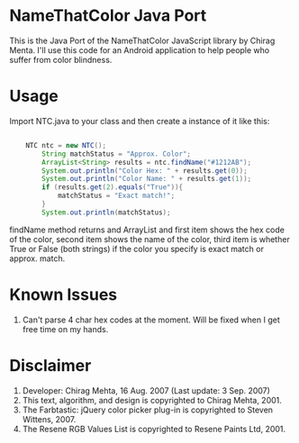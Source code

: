 # NameThatColor Java Port

This is the Java Port of the NameThatColor JavaScript library by Chirag Menta. I'll use this code for an Android application to help people who suffer from color blindness.

# Usage

Import NTC.java to your class and then create a instance of it like this:

```java

	NTC ntc = new NTC();
        String matchStatus = "Approx. Color";
        ArrayList<String> results = ntc.findName("#1212AB");
        System.out.println("Color Hex: " + results.get(0));
        System.out.println("Color Name: " + results.get(1));
        if (results.get(2).equals("True")){
            matchStatus = "Exact match!";
        }
        System.out.println(matchStatus);

```

findName method returns and ArrayList<String> and first item shows the hex code of the color, second item shows the name of the color,
 third item is whether True or False (both strings) if the color you specify is exact match or approx. match.

# Known Issues

1. Can't parse 4 char hex codes at the moment. Will be fixed when I get free time on my hands.


# Disclaimer

1. Developer: Chirag Mehta, 16 Aug. 2007 (Last update: 3 Sep. 2007)
2. This text, algorithm, and design is copyrighted to Chirag Mehta, 2001.
3. The Farbtastic: jQuery color picker plug-in is copyrighted to Steven Wittens, 2007.
4. The Resene RGB Values List is copyrighted to Resene Paints Ltd, 2001.
